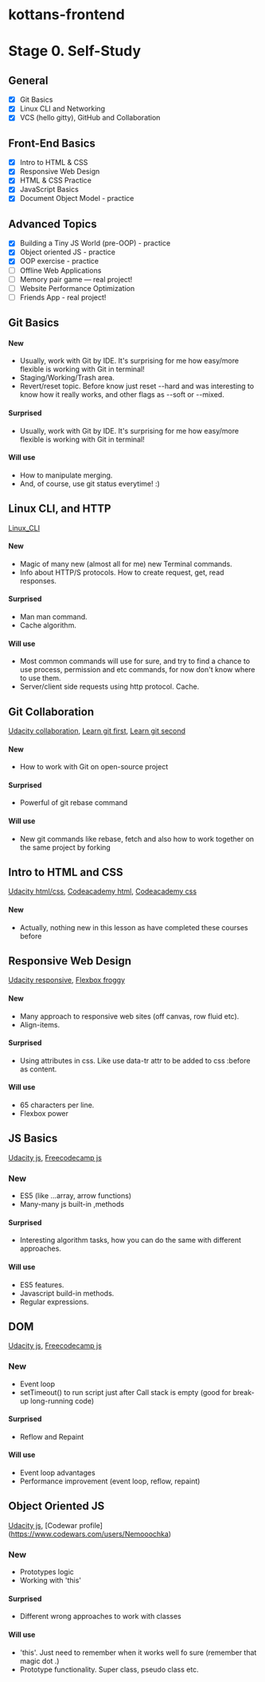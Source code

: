 # kottans-frontend

# Stage 0. Self-Study

## General
- [X] Git Basics
- [X] Linux CLI and Networking
- [X] VCS (hello gitty), GitHub and Collaboration
## Front-End Basics
- [X] Intro to HTML & CSS
- [X] Responsive Web Design
- [X] HTML & CSS Practice
- [X] JavaScript Basics
- [X] Document Object Model - practice
## Advanced Topics
- [X] Building a Tiny JS World (pre-OOP) - practice
- [X] Object oriented JS - practice
- [X] OOP exercise - practice
- [ ] Offline Web Applications
- [ ] Memory pair game — real project!
- [ ] Website Performance Optimization
- [ ] Friends App - real project!

## Git Basics

#### New

- Usually, work with Git by IDE. It's surprising for me how easy/more flexible is working with Git in terminal!
- Staging/Working/Trash area.
- Revert/reset topic. Before know just reset --hard and was interesting to know how it really works, and other flags as --soft or --mixed.


#### Surprised

- Usually, work with Git by IDE. It's surprising for me how easy/more flexible is working with Git in terminal!


#### Will use

- How to manipulate merging.
- And, of course, use git status everytime! :)



## Linux CLI, and HTTP

[Linux_CLI](task_linux_cli/linux_survival.png)

#### New

- Magic of many new (almost all for me) new Terminal commands.
- Info about HTTP/S protocols. How to create request, get, read responses.


#### Surprised

- Man man command.
- Cache algorithm.


#### Will use

- Most common commands will use for sure, and try to find a chance to use process, permission and etc commands, for now don't know where to use them.
- Server/client side requests using http protocol. Cache.



## Git Collaboration

[Udacity collaboration](task_git_collaboration/udacity_git_collab.png),
[Learn git first](task_git_collaboration/learn-git1.png),
[Learn git second](task_git_collaboration/learn-git2.png)

#### New

- How to work with Git on open-source project


#### Surprised

- Powerful of git rebase command


#### Will use

- New git commands like rebase, fetch and also how to work together on the same project by forking



## Intro to HTML and CSS

[Udacity html/css](task_html_css_intro/udacity-html_css.png),
[Codeacademy html](task_html_css_intro/codeacademy-html.png),
[Codeacademy css](task_html_css_intro/codeacademy-css.png)

#### New

- Actually, nothing new in this lesson as have completed these courses before



## Responsive Web Design

[Udacity responsive](task_responsive_web_design/udacity-web_design.png),
[Flexbox froggy](task_responsive_web_design/flex-froggy.png)

#### New

- Many approach to responsive web sites (off canvas, row fluid etc).
- Align-items.


#### Surprised

- Using attributes in css. Like use data-tr attr to be added to css :before as content.


#### Will use

- 65 characters per line.
- Flexbox power



## JS Basics

[Udacity js](task_js_basic/udacity-js.png),
[Freecodecamp js](task_js_basic/javascript-freecodecamp.png)

### New

- ES5 (like ...array, arrow functions)
- Many-many js built-in ,methods


#### Surprised

- Interesting algorithm tasks, how you can do the same with different approaches.


#### Will use

- ES5 features.
- Javascript build-in methods.
- Regular expressions.



## DOM

[Udacity js](task_js_dom/udacity-js_dom.png),
[Freecodecamp js](task_js_dom/javascript-freecodecamp.png)

### New

- Event loop
- setTimeout() to run script just after Call stack is empty (good for break-up long-running code)


#### Surprised

- Reflow and Repaint


#### Will use

- Event loop advantages
- Performance improvement (event loop, reflow, repaint)



## Object Oriented JS

[Udacity js](task_js_oop/udacity-oop.png),
[Codewar profile] (https://www.codewars.com/users/Nemooochka)

### New

- Prototypes logic
- Working with 'this'


#### Surprised

- Different wrong approaches to work with classes


#### Will use

- 'this'. Just need to remember when it works well fo sure (remember that magic dot .)
- Prototype functionality. Super class, pseudo class etc.